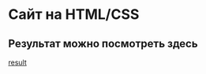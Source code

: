 # Сайт на HTML/CSS
## Результат можно посмотреть здесь

[result](https://mrvalian.github.io/resume/)
